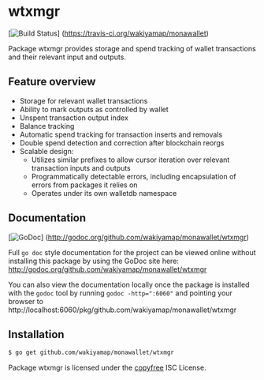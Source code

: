 wtxmgr
======

[![Build Status](https://travis-ci.org/wakiyamap/monawallet.png?branch=master)]
(https://travis-ci.org/wakiyamap/monawallet)

Package wtxmgr provides storage and spend tracking of wallet transactions and
their relevant input and outputs.

## Feature overview

- Storage for relevant wallet transactions
- Ability to mark outputs as controlled by wallet
- Unspent transaction output index
- Balance tracking
- Automatic spend tracking for transaction inserts and removals
- Double spend detection and correction after blockchain reorgs
- Scalable design:
  - Utilizes similar prefixes to allow cursor iteration over relevant transaction
    inputs and outputs
  - Programmatically detectable errors, including encapsulation of errors from
    packages it relies on
  - Operates under its own walletdb namespace
    
## Documentation

[![GoDoc](https://godoc.org/github.com/wakiyamap/monawallet/wtxmgr?status.png)]
(http://godoc.org/github.com/wakiyamap/monawallet/wtxmgr)

Full `go doc` style documentation for the project can be viewed online without
installing this package by using the GoDoc site here:
http://godoc.org/github.com/wakiyamap/monawallet/wtxmgr

You can also view the documentation locally once the package is installed with
the `godoc` tool by running `godoc -http=":6060"` and pointing your browser to
http://localhost:6060/pkg/github.com/wakiyamap/monawallet/wtxmgr

## Installation

```bash
$ go get github.com/wakiyamap/monawallet/wtxmgr
```

Package wtxmgr is licensed under the [copyfree](http://copyfree.org) ISC
License.
